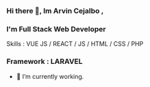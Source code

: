 ### Hi there 👋, Im Arvin Cejalbo , 
### I'm Full Stack Web Developer


Skills : VUE JS / REACT / JS / HTML / CSS / PHP
### Framework : LARAVEL 

- 🔭 I’m currently working. 




